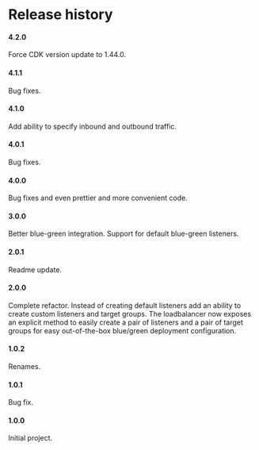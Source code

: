 # Release history

#### 4.2.0
Force CDK version update to 1.44.0.

#### 4.1.1
Bug fixes.

#### 4.1.0
Add ability to specify inbound and outbound traffic.

#### 4.0.1
Bug fixes.

#### 4.0.0
Bug fixes and even prettier and more convenient code.

#### 3.0.0
Better blue-green integration. Support for default blue-green listeners.

#### 2.0.1
Readme update.

#### 2.0.0
Complete refactor. Instead of creating default listeners add an ability to create custom listeners and
target groups. The loadbalancer now exposes an explicit method to easily create a pair of listeners and
a pair of target groups for easy out-of-the-box blue/green deployment configuration.

#### 1.0.2
Renames.

#### 1.0.1
Bug fix.

#### 1.0.0
Initial project.
